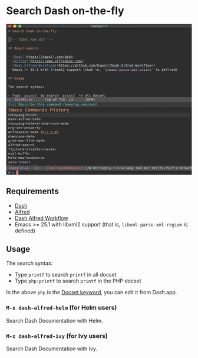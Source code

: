 # Search Dash on-the-fly

![A GIF of M-x dash-alfred-helm demo](dash-alfred-helm.gif)

## Requirements

- [Dash](https://kapeli.com/dash)
- [Alfred](https://www.alfredapp.com/)
- [Dash Alfred Workflow](https://github.com/Kapeli/Dash-Alfred-Workflow)
- Emacs >= 25.1 with libxml2 support (that is, `libxml-parse-xml-region` is defined)

## Usage

The search syntax:

- Type `printf` to search `printf` in all docset
- Type `php:printf` to search `printf` in the PHP docset

In the above `php` is the [Docset keyword](https://kapeli.com/dash_guide#docsetKeywords), you can edit it from Dash.app.

### `M-x dash-alfred-helm` (for Helm users)

Search Dash Documentation with Helm.

### `M-x dash-alfred-ivy` (for Ivy users)

Search Dash Documentation with Ivy.
